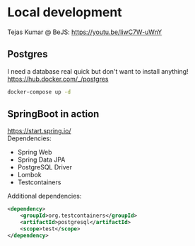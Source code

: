 # Local development
Tejas Kumar @ BeJS: https://youtu.be/liwC7W-uWnY  
## Postgres
I need a database real quick but don't want to install anything!  
https://hub.docker.com/_/postgres
```bash
docker-compose up -d
```

## SpringBoot in action
https://start.spring.io/  
Dependencies:
- Spring Web
- Spring Data JPA
- PostgreSQL Driver
- Lombok
- Testcontainers

Additional dependencies:  
```xml
<dependency>
    <groupId>org.testcontainers</groupId>
    <artifactId>postgresql</artifactId>
    <scope>test</scope>
</dependency>
```